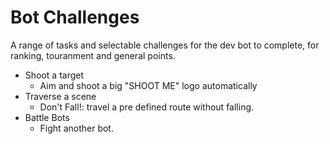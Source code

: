 # Bot Challenges

A range of tasks and selectable challenges for the dev bot to complete, for ranking, touranment and general points.

+ Shoot a target
    + Aim and shoot a big "SHOOT ME" logo automatically
+ Traverse a scene
    + Don't Fall!: travel a pre defined route without falling.
+ Battle Bots
    + Fight another bot.
